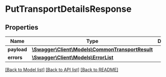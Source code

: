 # PutTransportDetailsResponse

## Properties
Name | Type | Description | Notes
------------ | ------------- | ------------- | -------------
**payload** | [**\Swagger\Client\Models\CommonTransportResult**](CommonTransportResult.md) |  | [optional] 
**errors** | [**\Swagger\Client\Models\ErrorList**](ErrorList.md) |  | [optional] 

[[Back to Model list]](../../README.md#documentation-for-models) [[Back to API list]](../../README.md#documentation-for-api-endpoints) [[Back to README]](../../README.md)

